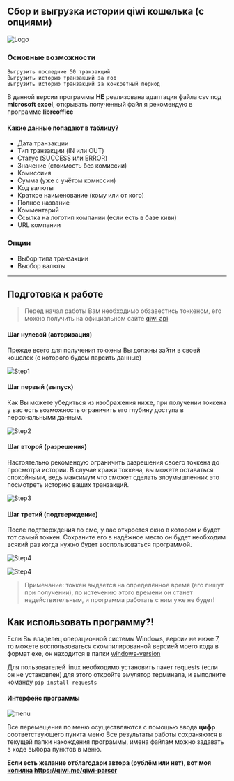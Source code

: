## Сбор и выгрузка истории qiwi кошелька (с опциями)
![Logo](https://pp.userapi.com/c844520/v844520673/19169f/dsd1GK8wwiU.jpg)

### Основные возможности

```
Выгрузить последние 50 транзакций
Выгрузить историю транзакций за год
Выгрузить историю транзакций за конкретный период
```
В данной версии программы **НЕ** реализована адаптация файла csv
под **microsoft excel**, открывать полученный файл
я рекомендую в программе **libreoffice**

#### Какие данные попадают в таблицу?
- Дата транзакции
- Тип транзакции (IN или OUT)
- Статус (SUCCESS или ERROR)
- Значение (стоимость без комиссии)
- Комиссиия
- Сумма (уже с учётом комиссии)
- Код валюты
- Краткое наименование (кому или от кого)
- Полное название
- Комментарий
- Ссылка на логотип компании (если есть в базе киви)
- URL компании

### Опции
- Выбор типа транзакции
- Выобор валюты
____
## Подготовка к работе

> Перед начал работы Вам необходимо обзавестись токкеном, его можно получить на официальном сайте [qiwi api](https://qiwi.com/api)


#### Шаг нулевой (авторизация)
Прежде всего для получения токкены Вы должны зайти в своей кошелек (с которого будем парсить данные)

![Step1](https://pp.userapi.com/c848532/v848532252/11c1dd/R0FfQf8HcSE.jpg)

#### Шаг первый (выпуск)
Как Вы можете убедиться из изображения ниже, при получении токкена у вас есть возможность ограничить его глубину доступа в персональными данным.

![Step2](https://pp.userapi.com/c848532/v848532252/11c1e6/SWA1ozABR1w.jpg)

#### Шаг второй (разрешения)
Настоятельно рекомендую ограничить разрешения своего токкена до просмотра истории. В случае кражи токкена, вы можете оставаться спокойными, ведь максимум что сможет сделать злоумышленник это посмотреть историю ваших транзакций.

![Step3](https://pp.userapi.com/c848532/v848532252/11c1ee/WFtu4ygX8L0.jpg)

#### Шаг третий (подтверждение)
После подтверждения по смс, у вас откроется окно в котором и будет тот самый токкен. Сохраните его в надёжное место он будет необходим всякий раз когда нужно будет воспользоваться программой.

![Step4](https://pp.userapi.com/c848532/v848532252/11c1f6/VFG9YNbCRuk.jpg)

![Step4](https://pp.userapi.com/c848532/v848532252/11c1fe/1cSf0u-e3OQ.jpg)


> Примечание: токкен выдается на определённое время (его пишут при получении), по истечению этого времени он станет недействительным, и программа работать с ним уже не будет!


## Как использовать программу?!
Если Вы владелец операционной системы Windows, версии не ниже 7, то можете воспользоваться скомпилированной версией моего кода в формат exe, он находится в папки  [windows-version](https://github.com/moonzlo/qiwi-payment-history/tree/master/windows-version)

Для пользователей linux необходимо установить пакет requests (если он не установлен) для этого откройте эмулятор терминала, и выполните команду
```pip install requests```

#### Интерфейс программы
![menu](https://pp.userapi.com/c844417/v844417252/18f09b/45uRJD-FvTo.jpg)

Все перемещения по меню осуществляются с помощью ввода **цифр** соответствующего пункта меню
Все результаты работы сохраняются в текущей папки нахождения программы, имена файлам можно задавать в ходе выбора пунктов  в меню.


**Если есть желание отблагодари автора (рублём или нет),
вот моя [копилка](https://qiwi.me/qiwi-parser)  https://qiwi.me/qiwi-parser**

